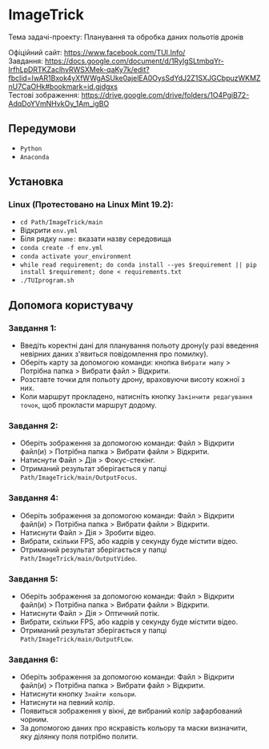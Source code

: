 # ImageTrick
Тема задачі-проекту: Планування та обробка даних польотів дронів

Офіційний сайт:
https://www.facebook.com/TUI.Info/ <br>
Завдання:
https://docs.google.com/document/d/1RylgSLtmbqYr-IrfhLpDRTKZaclhvRWSXMek-qaKy7k/edit?fbclid=IwAR1Bxok4yXfWWgASUke0ajelEA0OysSdYdJ2Z1SXJGCbpuzWKMZnU7CaOHk#bookmark=id.gjdgxs<br>
Тестові зображення:
https://drive.google.com/drive/folders/1O4PgiB72-AdqDoYVmNHvkOy_1Am_igBO

## Передумови
* ``` Python ```
* ``` Anaconda ```

## Установка
  ### Linux (Протестовано на Linux Mint 19.2):
  * ``` cd Path/ImageTrick/main ```
  * Відкрити ``` env.yml ```
  * Біля рядку ``` name: ``` вказати назву середовища
  * ``` conda create -f env.yml ```
  * ``` conda activate your_environment ```
  * ``` while read requirement; do conda install --yes $requirement || pip install $requirement; done < requirements.txt ```
  * ``` ./TUIprogram.sh ```
  
## Допомога користувачу
   ### Завдання 1:
   * Введіть коректні дані для планування польоту дрону(у разі введення невірних даних з'явиться повідомлення про помилку).
   * Оберіть карту за допомогою команди: кнопка ```Вибрати мапу``` > Потрібна папка > Вибрати файл > Відкрити.
   * Розставте точки для польоту дрону, враховуючи висоту кожної з них.
   * Коли маршрут прокладено, натисніть кнопку ``` Закінчити редагування точок ```, щоб прокласти маршрут додому.
   
   ### Завдання 2:
   * Оберіть зображення за допомогою команди: Файл > Відкрити файл(и) > Потрібна папка > Вибрати файли > Відкрити.
   * Натиснути Файл > Дія > Фокус-стекінг.
   * Отриманий результат зберігається у папці ```Path/ImageTrick/main/OutputFocus```.
   
   ### Завдання 4:
   * Оберіть зображення за допомогою команди: Файл > Відкрити файл(и) > Потрібна папка > Вибрати файли > Відкрити.
   * Натиснути Файл > Дія > Зробити відео.
   * Вибрати, скільки FPS, або кадрів у секунду буде містити відео.
   * Отриманий результат зберігається у папці ```Path/ImageTrick/main/OutputVideo```.
   
   ### Завдання 5:
   * Оберіть зображення за допомогою команди: Файл > Відкрити файл(и) > Потрібна папка > Вибрати файли > Відкрити.
   * Натиснути Файл > Дія > Оптичний потік.
   * Вибрати, скільки FPS, або кадрів у секунду буде містити відео.
   * Отриманий результат зберігається у папці ```Path/ImageTrick/main/OutputFLow```.
   
   ### Завдання 6:
   * Оберіть зображення за допомогою команди: Файл > Відкрити файл(и) > Потрібна папка > Вибрати файл > Відкрити.
   * Натиснути кнопку ``` Знайти кольори ```.
   * Натиснути на певний колір.
   * Появиться зображення у вікні, де вибраний колір зафарбований чорним.
   * За допомогою даних про яскравість кольору та маски визначити, яку ділянку поля потрібно полити.
  
   
